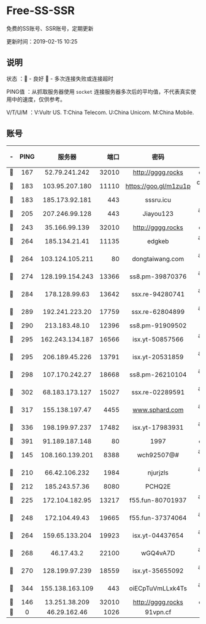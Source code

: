 # Free-SS-SSR

免费的SS账号、SSR账号，定期更新

更新时间：2019-02-15 10:25

## 说明

状态     ：🙂 - 良好 🙁 - 多次连接失败或连接超时

PING值   ：从抓取服务器使用 `socket` 连接服务器多次后的平均值，不代表真实使用中的速度，仅供参考。

V/T/U/M  ：V:Vultr US. T:China Telecom. U:China Unicom. M:China Mobile.

## 账号

|-|PING|服务器|端口|密码|加密方式|区域|V/T/U/M|
|:----:|:----:|:-----:|-----:|:----:|:----:|:----:|:----:|
|🙂|167|52.79.241.242|32010|http://gggg.rocks|chacha20|KR|8↑/9↑/8↑/7↑|
|🙂|183|103.95.207.180|11110|https://goo.gl/m1zu1p|chacha20-ietf|US|9↑/9↑/9↑/10↑|
|🙂|183|185.173.92.181|443|sssru.icu|rc4-md5|RU|10↑/9↑/9↑/10↑|
|🙂|205|207.246.99.128|443|Jiayou123|aes-256-cfb|US|9↑/10↑/10↑/10↑|
|🙂|243|35.166.99.139|32010|http://gggg.rocks|chacha20|US|8↑/7↑/7↑/8↑|
|🙂|264|185.134.21.41|11135|edgkeb|aes-256-cfb|GB|10↑/10↑/10↑/10↑|
|🙂|264|103.124.105.211|80|dongtaiwang.com|aes-256-cfb|US|10↑/10↑/10↑/10↑|
|🙂|274|128.199.154.243|13366|ss8.pm-39870376|aes-256-cfb|SG|10↑/10↑/10↑/10↑|
|🙂|284|178.128.99.63|13642|ssx.re-94280741|aes-256-cfb|SG|10↑/10↑/10↑/10↑|
|🙂|289|192.241.223.20|17759|ssx.re-62804899|aes-256-cfb|US|10↑/10↑/10↑/10↑|
|🙂|290|213.183.48.10|12396|ss8.pm-91909502|rc4-md5|RU|10↑/10↑/10↑/10↑|
|🙂|295|162.243.134.187|16566|isx.yt-50857566|aes-256-cfb|US|10↑/10↑/10↑/10↑|
|🙂|295|206.189.45.226|13791|isx.yt-20531859|aes-256-cfb|SG|10↑/10↑/10↑/10↑|
|🙂|298|107.170.242.27|18668|ss8.pm-26210104|aes-256-cfb|US|10↑/10↑/10↑/10↑|
|🙂|302|68.183.173.127|15027|ssx.re-02289591|aes-256-cfb|US|10↑/10↑/10↑/10↑|
|🙂|317|155.138.197.47|4455|www.sphard.com|aes-256-cfb|US|10↑/10↑/10↑/10↑|
|🙂|336|198.199.97.237|17482|isx.yt-17983931|aes-256-cfb|US|10↑/10↑/10↑/10↑|
|🙂|391|91.189.187.148|80|1997|chacha20|US|10↑/10↑/10↑/10↑|
|🙂|145|108.160.139.201|8388|wch92507@#|aes-256-cfb|JP|9↑/10↑/10↑/10↑|
|🙂|210|66.42.106.232|1984|njurjzls|aes-256-cfb|US|10↑/10↑/10↑/10↑|
|🙂|212|185.243.57.36|8080|PCHQ2E|rc4-md5|US|9↑/10↑/9↑/9↑|
|🙂|225|172.104.182.95|13217|f55.fun-80701937|aes-256-cfb|SG|10↑/10↑/10↑/10↑|
|🙂|248|172.104.49.43|19665|f55.fun-37374064|aes-256-cfb|SG|10↑/10↑/10↑/10↑|
|🙂|264|159.65.133.204|19923|isx.yt-04437654|aes-256-cfb|SG|10↑/10↑/10↑/10↑|
|🙂|268|46.17.43.2|22100|wGQ4vA7D|aes-256-gcm|RU|6↓/10↑/10↑/10↑|
|🙂|270|128.199.97.239|18559|isx.yt-35655092|aes-256-cfb|SG|10↑/10↑/10↑/10↑|
|🙂|344|155.138.163.109|443|oiECpTuVmLLxk4Ts|aes-256-cfb|US|8↑/10↑/10↑/10↑|
|🙁|146|13.251.38.209|32010|http://gggg.rocks|chacha20|SG|8↑/8↑/10↑/10↑|
|🙁|0|46.29.162.46|1026|91vpn.cf|rc4-md5|RU|8↓/9↑/9↑/10↑|
